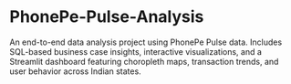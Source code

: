 # PhonePe-Pulse-Analysis
An end-to-end data analysis project using PhonePe Pulse data. Includes SQL-based business case insights, interactive visualizations, and a Streamlit dashboard featuring choropleth maps, transaction trends, and user behavior across Indian states.
